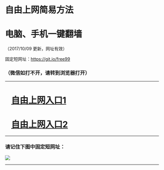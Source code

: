 ﻿# 自由上网简易方法

# 电脑、手机一键翻墙

（2017/10/09 更新，网址有效）

固定短网址：https://git.io/free99

### （微信如打不开，请转到浏览器打开）


***





# &nbsp;&nbsp; <a href="http://ft1648720072.fwq-tz-1001.info/fwqtz01.html?t=100900115769 " target="_blank">自由上网入口1</a>
# &nbsp;&nbsp; <a href="http://ft1205019570.fwq-tz-1002.info/fwqtz02.html?t=10090012242 " target="_blank">自由上网入口2</a>
***

### 请记住下图中固定短网址：

<img src="https://s3-us-west-2.amazonaws.com/fwq-1001/yjfq-20170905okok.png" /> 


***


